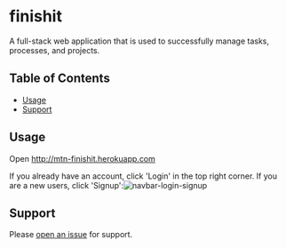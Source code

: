 # finishit
A full-stack web application that is used to successfully manage tasks, processes, and projects.

## Table of Contents

- [Usage](#usage)
- [Support](#support)

## Usage

Open http://mtn-finishit.herokuapp.com

If you already have an account, click 'Login' in the top right corner. If you are a new users, click 'Signup':![navbar-login-signup](/images/login.png)

<!-- You can navigate to any of these pages through a number of means:

- By clicking any of the navigation buttons in the header (on desktop):![desktop-header-links](images/Header.png)

- By clicking any of the explore images (on desktop or mobile): ![explore-image-links](images/Explore.png)

- By clicking any of the navigation buttons in the slide over (on mobile): ![mobile-links](images/Mobile.png)

On each of these pages you may search for and favorite your favorite characters, comics, or events for later access. -->

## Support

Please [open an issue](https://github.com/TheRealTorreySmith/finishit/issues) for support.
